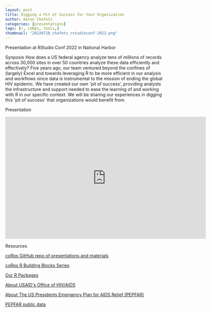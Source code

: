 ```yaml
---
layout: post
title: Digging a Pit of Success for Your Organization
author: Aaron Chafetz
categories: [presentations]
tags: [r, coRps, tools,]
thumbnail: "20220728_chafetz_rstudioconf-2022.png"
---
```


Presentation at RStudio Conf 2022 in National Harbor

Synposis
How does a US federal agency analyze tens of millions of records across 30,000 sites in over 50 countries analyze these data efficiently and effectively? Five years ago, our team ventured beyond the confines of (largely) Excel and towards leveraging R to be more efficient in our analysis and workflows since data is instrumental to the mission of ending the global HIV epidemic. We have created our own 'pit of success', providing analysts the infrastructure and support needed to ease the learning of and working with R in our specific context. We will be sharing our experiences in digging this 'pit of success' that organizations would benefit from.

Presentation
<iframe src="https://docs.google.com/presentation/d/e/2PACX-1vRipJ1tXi8LtZOS00vA-I5TqJoShIq_HejS87-p2HqUP1j8uykoFY8_fmNZ3L9Ow_JCvReWp2m6r8EH/embed?start=false&loop=false&delayms=3000" frameborder="0" width="640" height="389" allowfullscreen="true" mozallowfullscreen="true" webkitallowfullscreen="true"></iframe>

Resources

[coRps GitHub repo of presentations and materials](https://github.com/USAID-OHA-SI/coRps) 

[coRps R Building Blocks Series](https://usaid-oha-si.github.io/learn/categories/#rbbs)

[Our R Packages](https://usaid-oha-si.github.io/tools/)

[About USAID's Office of HIV/AIDS](https://www.usaid.gov/global-health/health-areas/hiv-and-aids)

[About The US Presidents Emergency Plan for AIDS Relief (PEPFAR)](https://www.state.gov/pepfar/)

[PEPFAR public data](https://data.pepfar.gov/)